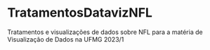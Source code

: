 # TratamentosDatavizNFL
Tratamentos e visualizações de dados sobre NFL para a matéria de Visualização de Dados na UFMG 2023/1
